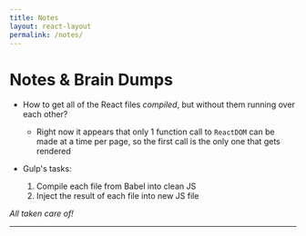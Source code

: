 ```yaml
---
title: Notes
layout: react-layout
permalink: /notes/
---
```


# Notes & Brain Dumps

- How to get all of the React files *compiled*, but without them running over each other?	
	- Right now it appears that only 1 function call to `ReactDOM` can be made at a time per page, so the first call is the only one that gets rendered

- Gulp's tasks:
	1. Compile each file from Babel into clean JS
	2. Inject the result of each file into new JS file

*All taken care of!*

***